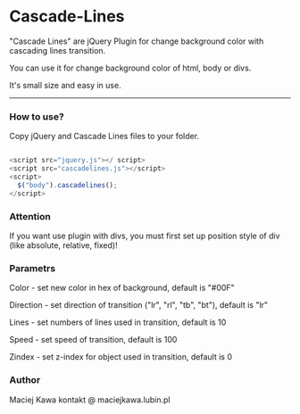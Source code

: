 Cascade-Lines
=============

"Cascade Lines" are  jQuery Plugin for change background color with cascading lines transition.

You can use it for change background color of html, body or divs.

It's small size and easy in use. 

---

### How to use?

Copy jQuery and Cascade Lines files to your folder.

~~~ javascript

<script src="jquery.js"></ script>
<script src="cascadelines.js"></script>
<script>
  $("body").cascadelines();
</script>

~~~

### Attention

If you want use plugin with divs, you must first set up position style of div (like absolute, relative, fixed)!


### Parametrs

Color - set new color in hex of background, default is "#00F"

Direction - set direction of transition ("lr", "rl", "tb", "bt"), default is "lr"

Lines - set numbers of lines used in transition, default is 10

Speed - set speed of transition, default is 100

Zindex - set z-index for object used in transition, default is 0

### Author

Maciej Kawa
kontakt @ maciejkawa.lubin.pl


